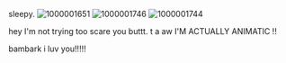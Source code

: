 sleepy. ![1000001651](https://github.com/user-attachments/assets/63600f35-dd17-40df-a3e2-d9e0784f297f)
![1000001746](https://github.com/user-attachments/assets/f98e481a-a2f0-4321-af7c-c00753a32209)
![1000001744](https://github.com/user-attachments/assets/5766c953-ce97-4cf8-a10f-0448a7060acf)

hey I'm not trying too scare you buttt. t       a  aw I'M ACTUALLY ANIMATIC !! 


bambark i luv you!!!!! 
